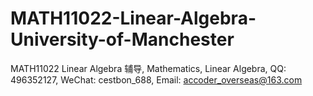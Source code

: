 # MATH11022-Linear-Algebra-University-of-Manchester
MATH11022 Linear Algebra 辅导, Mathematics, Linear Algebra, QQ: 496352127, WeChat: cestbon_688, Email: accoder_overseas@163.com
